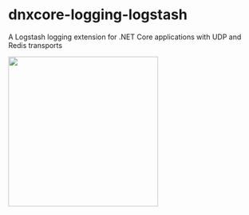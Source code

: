 # dnxcore-logging-logstash
A Logstash logging extension for .NET Core applications with UDP and Redis transports

<image src="https://ci.appveyor.com/api/projects/status/f8pfgvajh9h1fir4?svg=true" width="300">
